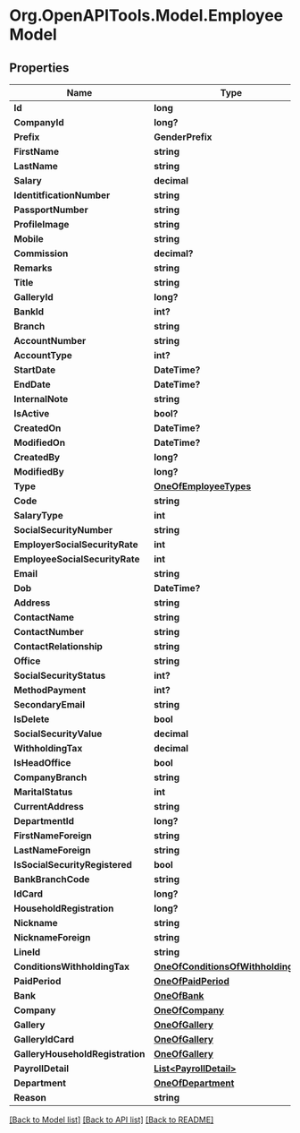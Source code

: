 # Org.OpenAPITools.Model.EmployeeModel

## Properties

Name | Type | Description | Notes
------------ | ------------- | ------------- | -------------
**Id** | **long** |  | [optional] 
**CompanyId** | **long?** |  | [optional] 
**Prefix** | **GenderPrefix** |  | [optional] 
**FirstName** | **string** |  | [optional] 
**LastName** | **string** |  | [optional] 
**Salary** | **decimal** |  | [optional] 
**IdentitficationNumber** | **string** |  | [optional] 
**PassportNumber** | **string** |  | [optional] 
**ProfileImage** | **string** |  | [optional] 
**Mobile** | **string** |  | [optional] 
**Commission** | **decimal?** |  | [optional] 
**Remarks** | **string** |  | [optional] 
**Title** | **string** |  | [optional] 
**GalleryId** | **long?** |  | [optional] 
**BankId** | **int?** |  | [optional] 
**Branch** | **string** |  | [optional] 
**AccountNumber** | **string** |  | [optional] 
**AccountType** | **int?** |  | [optional] 
**StartDate** | **DateTime?** |  | [optional] 
**EndDate** | **DateTime?** |  | [optional] 
**InternalNote** | **string** |  | [optional] 
**IsActive** | **bool?** |  | [optional] 
**CreatedOn** | **DateTime?** |  | [optional] 
**ModifiedOn** | **DateTime?** |  | [optional] 
**CreatedBy** | **long?** |  | [optional] 
**ModifiedBy** | **long?** |  | [optional] 
**Type** | [**OneOfEmployeeTypes**](OneOfEmployeeTypes.md) |  | [optional] 
**Code** | **string** |  | [optional] 
**SalaryType** | **int** |  | [optional] 
**SocialSecurityNumber** | **string** |  | [optional] 
**EmployerSocialSecurityRate** | **int** |  | [optional] 
**EmployeeSocialSecurityRate** | **int** |  | [optional] 
**Email** | **string** |  | [optional] 
**Dob** | **DateTime?** |  | [optional] 
**Address** | **string** |  | [optional] 
**ContactName** | **string** |  | [optional] 
**ContactNumber** | **string** |  | [optional] 
**ContactRelationship** | **string** |  | [optional] 
**Office** | **string** |  | [optional] 
**SocialSecurityStatus** | **int?** |  | [optional] 
**MethodPayment** | **int?** |  | [optional] 
**SecondaryEmail** | **string** |  | [optional] 
**IsDelete** | **bool** |  | [optional] 
**SocialSecurityValue** | **decimal** |  | [optional] 
**WithholdingTax** | **decimal** |  | [optional] 
**IsHeadOffice** | **bool** |  | [optional] 
**CompanyBranch** | **string** |  | [optional] 
**MaritalStatus** | **int** |  | [optional] 
**CurrentAddress** | **string** |  | [optional] 
**DepartmentId** | **long?** |  | [optional] 
**FirstNameForeign** | **string** |  | [optional] 
**LastNameForeign** | **string** |  | [optional] 
**IsSocialSecurityRegistered** | **bool** |  | [optional] 
**BankBranchCode** | **string** |  | [optional] 
**IdCard** | **long?** |  | [optional] 
**HouseholdRegistration** | **long?** |  | [optional] 
**Nickname** | **string** |  | [optional] 
**NicknameForeign** | **string** |  | [optional] 
**LineId** | **string** |  | [optional] 
**ConditionsWithholdingTax** | [**OneOfConditionsOfWithholdingTax**](OneOfConditionsOfWithholdingTax.md) |  | [optional] 
**PaidPeriod** | [**OneOfPaidPeriod**](OneOfPaidPeriod.md) |  | [optional] 
**Bank** | [**OneOfBank**](OneOfBank.md) |  | [optional] 
**Company** | [**OneOfCompany**](OneOfCompany.md) |  | [optional] 
**Gallery** | [**OneOfGallery**](OneOfGallery.md) |  | [optional] 
**GalleryIdCard** | [**OneOfGallery**](OneOfGallery.md) |  | [optional] 
**GalleryHouseholdRegistration** | [**OneOfGallery**](OneOfGallery.md) |  | [optional] 
**PayrollDetail** | [**List&lt;PayrollDetail&gt;**](PayrollDetail.md) |  | [optional] 
**Department** | [**OneOfDepartment**](OneOfDepartment.md) |  | [optional] 
**Reason** | **string** |  | [optional] 

[[Back to Model list]](../README.md#documentation-for-models) [[Back to API list]](../README.md#documentation-for-api-endpoints) [[Back to README]](../README.md)

